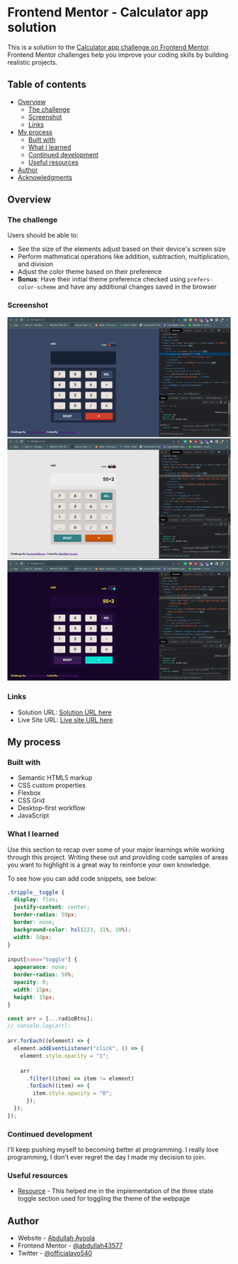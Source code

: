 # Frontend Mentor - Calculator app solution

This is a solution to the [Calculator app challenge on Frontend Mentor](https://www.frontendmentor.io/challenges/calculator-app-9lteq5N29). Frontend Mentor challenges help you improve your coding skills by building realistic projects.

## Table of contents

- [Overview](#overview)
  - [The challenge](#the-challenge)
  - [Screenshot](#screenshot)
  - [Links](#links)
- [My process](#my-process)
  - [Built with](#built-with)
  - [What I learned](#what-i-learned)
  - [Continued development](#continued-development)
  - [Useful resources](#useful-resources)
- [Author](#author)
- [Acknowledgments](#acknowledgments)

## Overview

### The challenge

Users should be able to:

- See the size of the elements adjust based on their device's screen size
- Perform mathmatical operations like addition, subtraction, multiplication, and division
- Adjust the color theme based on their preference
- **Bonus**: Have their initial theme preference checked using `prefers-color-scheme` and have any additional changes saved in the browser

### Screenshot

![](./design/Screenshot_38.png)
![](./design/Screenshot_39.png)
![](./design/Screenshot_40.png)

### Links

- Solution URL: [Solution URL here](https://your-solution-url.com)
- Live Site URL: [Live site URL here](https://your-live-site-url.com)

## My process

### Built with

- Semantic HTML5 markup
- CSS custom properties
- Flexbox
- CSS Grid
- Desktop-first workflow
- JavaScript

### What I learned

Use this section to recap over some of your major learnings while working through this project. Writing these out and providing code samples of areas you want to highlight is a great way to reinforce your own knowledge.

To see how you can add code snippets, see below:

```css
.tripple__toggle {
  display: flex;
  justify-content: center;
  border-radius: 50px;
  border: none;
  background-color: hsl(223, 31%, 20%);
  width: 50px;
}

input[name="toggle"] {
  appearance: none;
  border-radius: 50%;
  opacity: 0;
  width: 15px;
  height: 15px;
}
```

```js
const arr = [...radioBtns];
// console.log(arr);

arr.forEach((element) => {
  element.addEventListener("click", () => {
    element.style.opacity = "1";

    arr
      .filter((item) => item != element)
      .forEach((item) => {
        item.style.opacity = "0";
      });
  });
});
```

### Continued development

I'll keep pushing myself to becoming better at programming. I really love programming, I don't ever regret the day I made my decision to join.

### Useful resources

- [Resource](https://webcodespace.com/how-to-create-a-three-state-toggle-switch-using-html-css-and-javascript) - This helped me in the implementation of the three state toggle section used for toggling the theme of the webpage

## Author

- Website - [Abdullah Ayoola](https://github.com/abdullah43577)
- Frontend Mentor - [@abdullah43577](https://www.frontendmentor.io/profile/abdullah43577)
- Twitter - [@officialayo540](https://twitter.com/officialayo540)

